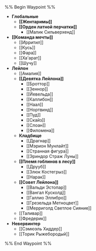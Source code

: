 %% Begin Waypoint %%
- **Глобальные**
	- **[[Жентаримы]]**
	- **[[Орден латной перчатки]]**
		- [[Малик Сильверхенд]]
- **[[Команда мечты]]**
	- [[Ирритил]]
	- [[Кусь]]
	- [[Фара]]
	- [[Ха'арат]]
	- [[Шучу]]
- **Лейлон**
	- [[Амалия]]
	- **[[Девятка Лейлона]]**
		- [[Броттор]]
		- [[Зeннор]]
		- [[Йевельда]]
		- [[Каллибон]]
		- [[Наал]]
		- [[Нортвинд]]
		- [[Пуд]]
		- [[Скайз]]
		- [[Слоан]]
		- [[Филомена]]
	- **Кладбище**
		- [[Драгнар]]
		- [[Мэрион Мунлайт]]
		- [[Странная фигура]]
		- [[Эриндор Страж Луны]]
	- **[[Племя гоблинов в лесу]]**
		- [[Друуб]]
		- [[Злюк Костегрыз]]
		- [[Нарак]]
	- **[[Совет Лейлона]]**
		- [[Вальди Эстопар]]
		- [[Вангал Кусколд]]
		- [[Галлио Эллибро]]
		- [[Грезельда Метноцвет]]
		- [[Мерриголд Светлое Сияние]]
	- [[Таливар]]
	- [[Фредерик]]
- **Невервинтер**
	- [[Сэмюэль Хиддер]]
	- [[Торик Рыжебородый]]

%% End Waypoint %%